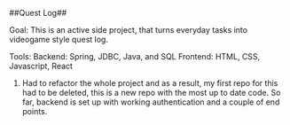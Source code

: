 ##Quest Log##

Goal: This is an active side project, that turns everyday tasks into videogame style quest log. 

Tools: Backend: Spring, JDBC, Java, and SQL Frontend: HTML, CSS, Javascript, React

1. Had to refactor the whole project and as a result, my first repo for this had to be deleted, this is a new repo with the most up to date code. So far, backend is set up with working authentication and a couple of end points. 
